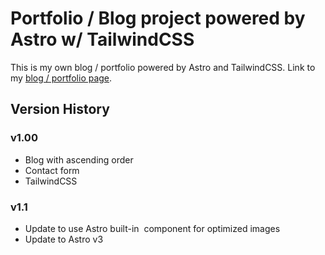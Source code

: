 # Portfolio / Blog project powered by Astro w/ TailwindCSS

This is my own blog / portfolio powered by Astro and TailwindCSS.
Link to my [blog / portfolio page](https://tufancalisir.de/).

## Version History

### v1.00

- Blog with ascending order
- Contact form
- TailwindCSS

### v1.1

- Update to use Astro built-in <Image> component for optimized images
- Update to Astro v3
